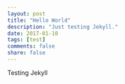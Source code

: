```yaml
---
layout: post
title: "Hello World"
description: "Just testing Jekyll."
date: 2017-01-10
tags: [test]
comments: false
share: false
---
```

Testing Jekyll